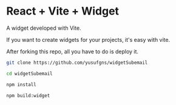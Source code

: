 # React + Vite + Widget

A widget developed with Vite.

If you want to create widgets for your projects, it's easy with vite.

After forking this repo, all you have to do is deploy it.

```sh
git clone https://github.com/yusufgns/widgetSubemail
```

```sh
cd widgetSubemail
```

```sh
npm install
```

```sh
npm build:widget
```
